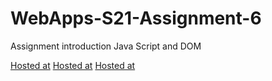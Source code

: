 # WebApps-S21-Assignment-6
Assignment introduction Java Script and DOM

[Hosted at](https://44-563-web-apps-s21.github.io/webapps-s21-assignment-6-akhilmallepally/hidden.html)
[Hosted at](https://44-563-web-apps-s21.github.io/webapps-s21-assignment-6-akhilmallepally/arithmetic.html)
[Hosted at](https://44-563-web-apps-s21.github.io/webapps-s21-assignment-6-akhilmallepally/bear.html)
